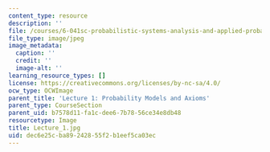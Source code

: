```yaml
---
content_type: resource
description: ''
file: /courses/6-041sc-probabilistic-systems-analysis-and-applied-probability-fall-2013/dec6e25cba89242855f2b1eef5ca03ec_Lecture_1.jpg
file_type: image/jpeg
image_metadata:
  caption: ''
  credit: ''
  image-alt: ''
learning_resource_types: []
license: https://creativecommons.org/licenses/by-nc-sa/4.0/
ocw_type: OCWImage
parent_title: 'Lecture 1: Probability Models and Axioms'
parent_type: CourseSection
parent_uid: b7578d11-fa1c-dee6-7b78-56ce34e8db48
resourcetype: Image
title: Lecture_1.jpg
uid: dec6e25c-ba89-2428-55f2-b1eef5ca03ec
---
```


